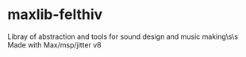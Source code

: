# maxlib-felthiv

Libray of abstraction and tools for sound design and music making\s\s
Made with Max/msp/jitter v8
